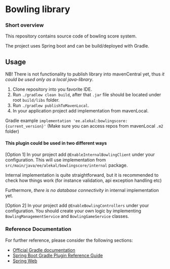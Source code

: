 # Bowling library

### Short overview

This repository contains source code of bowling score system.

The project uses Spring boot and can be build/deployed with Gradle.


## Usage

NB! There is not functionality to publish library into mavenCentral yet, thus _it could be used only as a local java-library_.

1. Clone repository into you favorite IDE.
2. Run `./gradlew clean build`, after that `.jar` file should be located under root `build/libs` folder.
3. Run `./gradlew publishToMavenLocal`.
4. In your application project add implementation from mavenLocal.

Gradle example `implementation 'ee.alekal:bowlingscore:{current_version}'` (Make sure you can access repos from mavenLocal `.m2` folder)

#### This plugin could be used in two different ways

[Option 1] In your project add `@EnableInternalBowlingClient` under your configuration.
This will use implementation from `src/main/java/ee/alekal/bowlingscore/internal` package.

Internal implementation is quite straightforward, but it is recommended to check how things work (for instance validation, api exception handling etc)

Furthermore, _there is no database connectivity_ in internal implementation yet.

[Option 2] In your project add `@EnableBowlingControllers` under your configuration.
 You should create your own logic by implementing `BowlingManagementService` and `BowlingGameService` classes.

### Reference Documentation
For further reference, please consider the following sections:

* [Official Gradle documentation](https://docs.gradle.org)
* [Spring Boot Gradle Plugin Reference Guide](https://docs.spring.io/spring-boot/docs/2.7.3/gradle-plugin/reference/html/)
* [Spring Web](https://docs.spring.io/spring-boot/docs/2.7.3/reference/htmlsingle/#web)
